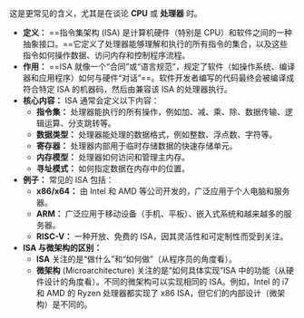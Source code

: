 这是更常见的含义，尤其是在谈论 **CPU** 或 **处理器** 时。

- **定义：** ==指令集架构 (ISA) 是计算机硬件（特别是 CPU）和软件之间的一种抽象接口。==它定义了处理器能够理解和执行的所有指令的集合，以及这些指令如何操作数据、访问内存和控制程序流程。
- **作用：** ==ISA 就像一个“合同”或“语言规范”，规定了软件（如操作系统、编译器和应用程序）如何与硬件“对话”==。软件开发者编写的代码最终会被编译成符合特定 ISA 的机器码，然后由兼容该 ISA 的处理器执行。
- **核心内容：** ISA 通常会定义以下内容：
    - **指令集：** 处理器能执行的所有操作，例如加、减、乘、除、数据传输、逻辑运算、分支跳转等。
    - **数据类型：** 处理器能处理的数据格式，例如整数、浮点数、字符等。
    - **寄存器：** 处理器内部用于临时存储数据的快速存储单元。
    - **内存模型：** 处理器如何访问和管理主内存。
    - **寻址模式：** 如何指定数据在内存中的位置。
- **例子：** 常见的 ISA 包括：
    - **x86/x64：** 由 Intel 和 AMD 等公司开发的，广泛应用于个人电脑和服务器。
    - **ARM：** 广泛应用于移动设备（手机、平板）、嵌入式系统和越来越多的服务器。
    - **RISC-V：** 一种开放、免费的 ISA，因其灵活性和可定制性而受到关注。
- **ISA 与微架构的区别：**
    - **ISA** 关注的是“做什么”和“如何做”（从程序员的角度看）。
    - **微架构** (Microarchitecture) 关注的是“如何具体实现”ISA 中的功能（从硬件设计的角度看）。不同的微架构可以实现相同的 ISA。例如，Intel 的 i7 和 AMD 的 Ryzen 处理器都实现了 x86 ISA，但它们的内部设计（微架构）是不同的。